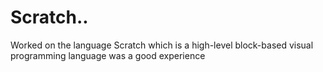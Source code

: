 # Scratch..
Worked on the language Scratch which is a high-level block-based visual programming language was a good experience
